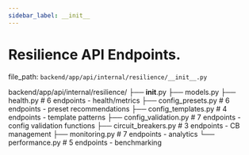 ```yaml
---
sidebar_label: __init__
---
```


# Resilience API Endpoints.

  file_path: `backend/app/api/internal/resilience/__init__.py`

backend/app/api/internal/resilience/
├── __init__.py
├── models.py
├── health.py              # 6 endpoints - health/metrics
├── config_presets.py      # 6 endpoints - preset recommendations
├── config_templates.py    # 4 endpoints - template patterns
├── config_validation.py   # 7 endpoints - config validation functions
├── circuit_breakers.py    # 3 endpoints - CB management
├── monitoring.py          # 7 endpoints - analytics
└── performance.py         # 5 endpoints - benchmarking
